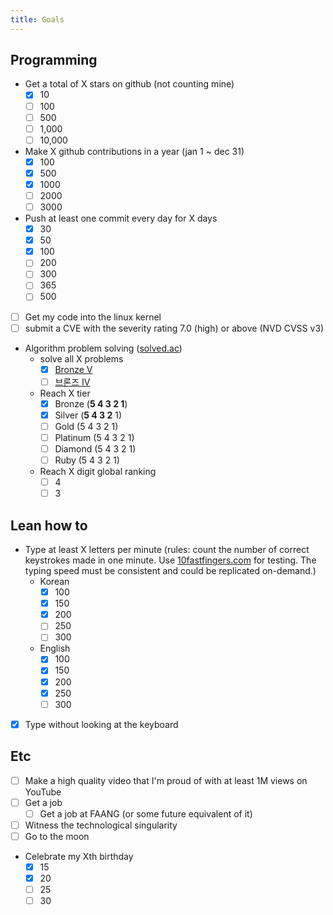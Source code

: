```yaml
---
title: Goals
---
```


## Programming

- Get a total of X stars on github (not counting mine)
  - [x] 10
  - [ ] 100
  - [ ] 500
  - [ ] 1,000
  - [ ] 10,000
- Make X github contributions in a year (jan 1 ~ dec 31)
  - [x] 100
  - [x] 500
  - [x] 1000
  - [ ] 2000
  - [ ] 3000
- Push at least one commit every day for X days
  - [x] 30
  - [x] 50
  - [x] 100
  - [ ] 200
  - [ ] 300
  - [ ] 365
  - [ ] 500
- [ ] Get my code into the linux kernel
- [ ] submit a CVE with the severity rating 7.0 (high) or above (NVD CVSS v3)
- Algorithm problem solving ([solved.ac](https://solved.ac))
  - solve all X problems
    - [x] [Bronze V](https://solved.ac/problems/level/1)
    - [ ] [브론즈 IV](https://solved.ac/problems/level/2)
  - Reach X tier
    - [x] Bronze (**5 4 3 2 1**)
    - [x] Silver (**5 4 3 2** 1)
    - [ ] Gold (5 4 3 2 1)
    - [ ] Platinum (5 4 3 2 1)
    - [ ] Diamond (5 4 3 2 1)
    - [ ] Ruby (5 4 3 2 1)
  - Reach X digit global ranking
    - [ ] 4
    - [ ] 3

## Lean how to

- Type at least X letters per minute (rules: count the number of correct keystrokes made in one minute. Use [10fastfingers.com](https://10fastfingers.com/typing-test) for testing. The typing speed must be consistent and could be replicated on-demand.)
  - Korean
    - [x] 100
    - [x] 150
    - [x] 200
    - [ ] 250
    - [ ] 300
  - English
    - [x] 100
    - [x] 150
    - [x] 200
    - [x] 250
    - [ ] 300
- [x] Type without looking at the keyboard

## Etc

- [ ] Make a high quality video that I'm proud of with at least 1M views on YouTube
- [ ] Get a job
  - [ ] Get a job at FAANG (or some future equivalent of it)
- [ ] Witness the technological singularity
- [ ] Go to the moon
- Celebrate my Xth birthday
  - [x] 15
  - [x] 20
  - [ ] 25
  - [ ] 30

